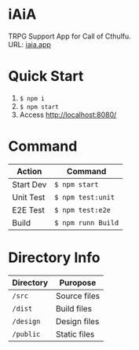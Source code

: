 # iAiA
TRPG Support App for Call of Cthulfu.  
URL: [iaia.app](http://iaia.app/)

# Quick  Start
1. `$ npm i`
2. `$ npm start`
3. Access [http://localhost:8080/](http://localhost:8080/)

# Command
Action | Command
--|--
Start Dev | `$ npm start`
Unit Test | `$ npm test:unit`
E2E Test | `$ npm test:e2e`
Build | `$ npm runn Build`

# Directory Info
Directory | Puropose
--|--
`/src` | Source files
`/dist` | Build files
`/design` | Design files
`/public` | Static files
